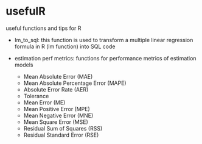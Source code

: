 # usefulR
useful functions and tips for R

- lm_to_sql: this function is used to transform a multiple linear regression formula in R (lm function) into SQL code

- estimation perf metrics: functions for performance metrics of estimation models
  - Mean Absolute Error (MAE)
  - Mean Absolute Percentage Error (MAPE)
  - Absolute Error Rate (AER)
  - Tolerance
  - Mean Error (ME)
  - Mean Positive Error (MPE)
  - Mean Negative Error (MNE)
  - Mean Square Error (MSE)
  - Residual Sum of Squares (RSS)
  - Residual Standard Error (RSE)
